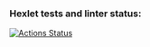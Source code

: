 ### Hexlet tests and linter status:
[![Actions Status](https://github.com/PaulVeir/frontend-project-46/actions/workflows/hexlet-check.yml/badge.svg)](https://github.com/PaulVeir/frontend-project-46/actions)